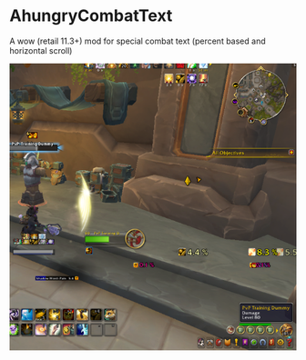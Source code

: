 # AhungryCombatText

A wow (retail 11.3+) mod for special combat text (percent based and
horizontal scroll)

![AhuCT](https://github.com/ahungry/AhungryCombatText/blob/master/ahungry-combat-text.png)

